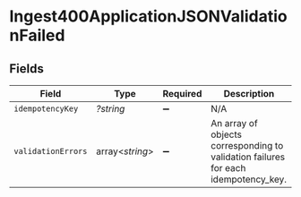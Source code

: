 # Ingest400ApplicationJSONValidationFailed


## Fields

| Field                                                                              | Type                                                                               | Required                                                                           | Description                                                                        |
| ---------------------------------------------------------------------------------- | ---------------------------------------------------------------------------------- | ---------------------------------------------------------------------------------- | ---------------------------------------------------------------------------------- |
| `idempotencyKey`                                                                   | *?string*                                                                          | :heavy_minus_sign:                                                                 | N/A                                                                                |
| `validationErrors`                                                                 | array<*string*>                                                                    | :heavy_minus_sign:                                                                 | An array of objects corresponding to validation failures for each idempotency_key. |